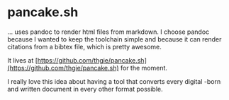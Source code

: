 # pancake.sh
... uses pandoc to render html files from markdown. I choose pandoc because I wanted to keep the toolchain simple and because it can render citations from a bibtex file, which is pretty awesome.

It lives at [https://github.com/thgie/pancake.sh](https://github.com/thgie/pancake.sh) for the moment.

I really love this idea about having a tool that converts every digital -born and written document in every other format possible.